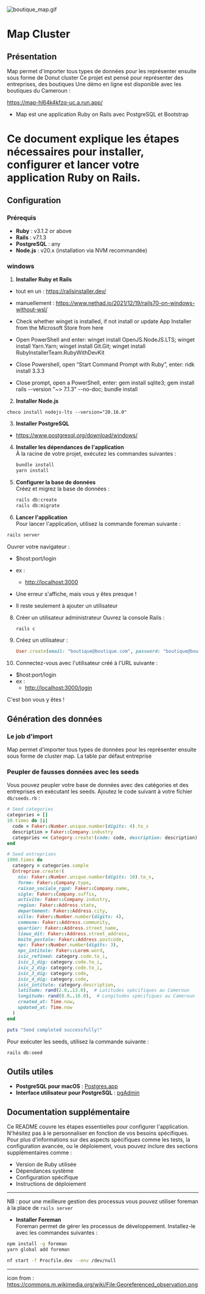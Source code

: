 ![boutique_map.gif](boutique_map.gif)

# Map Cluster
## Présentation
Map permet d'importer tous types de données pour les représenter ensuite sous forme de Donut cluster
Ce projet est pensé pour représenter des entreprises, des boutiques
Une démo en ligne est disponible avec les boutiques du Cameroun :

https://map-hl64k4kfzq-uc.a.run.app/


- Map est une application Ruby on Rails avec PostgreSQL et Bootstrap


# Ce document explique les étapes nécessaires pour installer, configurer et lancer votre application Ruby on Rails.

## Configuration 
### Prérequis 
- **Ruby** : v3.1.2 or above
- **Rails** : v7.1.3
- **PostgreSQL** : any
- **Node.js** : v20.x (installation via NVM recommandée)

### windows
1. **Installer Ruby et Rails** 
- tout en un : https://railsinstaller.dev/
- manuellement : https://www.nethad.io/2021/12/19/rails70-on-windows-without-wsl/

- Check whether winget is installed, if not install or update App Installer from the Microsoft Store from here
- Open PowerShell and enter: winget install OpenJS.NodeJS.LTS; winget install Yarn.Yarn; winget install Git.Git; winget install RubyInstallerTeam.RubyWithDevKit
- Close Powershell, open “Start Command Prompt with Ruby”, enter: ridk install 3.3.3
- Close prompt, open a PowerShell, enter: gem install sqlite3; gem install rails --version "~> 7.1.3" --no-doc; 
bundle install

2. **Installer Node.js**  
```
choco install nodejs-lts --version="20.16.0"
```

3. **Installer PostgreSQL**  

- https://www.postgresql.org/download/windows/

4. **Installer les dépendances de l'application**  
À la racine de votre projet, exécutez les commandes suivantes :  
   ```bash
   bundle install
   yarn install
   ```

5. **Configurer la base de données**  
Créez et migrez la base de données :  
   ```bash
   rails db:create
   rails db:migrate
   ```

7. **Lancer l'application**  
Pour lancer l'application, utilisez la commande foreman suivante  :  
```bash
rails server
```

Ouvrer votre navigateur : 
   - $host:port/login 
   - ex : 
      - [http://localhost:3000](http://localhost:3000)


- Une erreur s'affiche, mais vous y êtes presque !
- Il reste seulement à ajouter un utilisateur 

8. Créer un utilisateur administrateur
 Ouvrez la console Rails :  
   ```bash
   rails c
   ```
9. Créez un utilisateur :  
   ```ruby
   User.create(email: "boutique@boutique.com", password: "boutique@boutique.com", password_confirmation: "boutique@boutique.com")
   ```

10. Connectez-vous avec l'utilisateur créé à l'URL suivante :  
   - $host:port/login 
   - ex : 
      - [http://localhost:3000/login](http://localhost:3000/login)

C'est bon vous y êtes !

## Génération des données 

### Le job d'import

Map permet d'importer tous types de données pour les représenter ensuite sous forme de cluster map.
La table par défaut entreprise 


### Peupler de fausses données avec les seeds
Vous pouvez peupler votre base de données avec des catégories et des entreprises en exécutant les seeds. 
Ajoutez le code suivant à votre fichier `db/seeds.rb` :

```ruby
# Seed categories
categories = []
10.times do |i|
  code = Faker::Number.unique.number(digits: 4).to_s
  description = Faker::Company.industry
  categories << Category.create!(code: code, description: description)
end

# Seed entreprises
1000.times do
  category = categories.sample
  Entreprise.create!(
    niu: Faker::Number.unique.number(digits: 10).to_s,
    forme: Faker::Company.type,
    raison_sociale_rgpd: Faker::Company.name,
    sigle: Faker::Company.suffix,
    activite: Faker::Company.industry,
    region: Faker::Address.state,
    departement: Faker::Address.city,
    ville: Faker::Number.number(digits: 4),
    commune: Faker::Address.community,
    quartier: Faker::Address.street_name,
    lieux_dit: Faker::Address.street_address,
    boite_postale: Faker::Address.postcode,
    npc: Faker::Number.number(digits: 3),
    npc_intitule: Faker::Lorem.word,
    isic_refined: category.code.to_i,
    isic_1_dig: category.code.to_i,
    isic_2_dig: category.code.to_i,
    isic_3_dig: category.code,
    isic_4_dig: category.code,
    isic_intitule: category.description,
    latitude: rand(2.0..13.0),  # Latitudes spécifiques au Cameroun
    longitude: rand(8.0..16.0),  # Longitudes spécifiques au Cameroun
    created_at: Time.now,
    updated_at: Time.now
  )
end

puts "Seed completed successfully!"
```

Pour exécuter les seeds, utilisez la commande suivante :
```bash
rails db:seed
```

## Outils utiles

- **PostgreSQL pour macOS** : [Postgres.app](https://postgresapp.com/)
- **Interface utilisateur pour PostgreSQL** : [pgAdmin](https://www.pgadmin.org/)

## Documentation supplémentaire

Ce README couvre les étapes essentielles pour configurer l'application. N'hésitez pas à le personnaliser en fonction de vos besoins spécifiques. 
Pour plus d'informations sur des aspects spécifiques comme les tests, la configuration avancée, ou le déploiement, vous pouvez inclure des sections supplémentaires comme :

- Version de Ruby utilisée
- Dépendances système
- Configuration spécifique
- Instructions de déploiement

---



NB : pour une meilleure gestion des processus vous pouvez utiliser foreman à la place de `rails server`
- **Installer Foreman**  
Foreman permet de gérer les processus de développement. Installez-le avec les commandes suivantes :  
```bash
npm install -g foreman
yarn global add foreman
```
```bash
nf start -f Procfile.dev --env /dev/null
```

***

icon from : https://commons.m.wikimedia.org/wiki/File:Georeferenced_observation.png